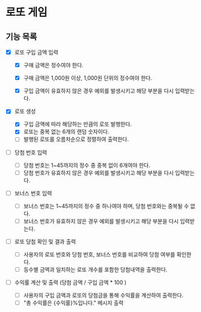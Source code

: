 # 로또 게임

## 기능 목록

- [x] 로또 구입 금액 입력

  - [x] 구매 금액은 정수여야 한다.

  - [x] 구매 금액은 1,000원 이상, 1,000원 단위의 정수여야 한다.

  - [x] 구입 금액이 유효하지 않은 경우 예외를 발생시키고 해당 부분을 다시 입력받는다.

- [x] 로또 생성

  - [x] 구입 금액에 따라 해당하는 만큼의 로또 발행한다.
  - [x] 로또는 중복 없는 6개의 랜덤 숫자이다.
  - [ ] 발행된 로또를 오름차순으로 정렬하여 출력한다.

- [ ] 당첨 번호 입력

  - [ ] 당첨 번호는 1~45까지의 정수 중 중복 없이 6개여야 한다.
  - [ ] 당첨 번호가 유효하지 않은 경우 예외를 발생시키고 해당 부분을 다시 입력받는다.

- [ ] 보너스 번호 입력

  - [ ] 보너스 번호는 1~45까지의 정수 중 하나여야 하며, 당첨 번호와는 중복될 수 없다.
  - [ ] 보너스 번호가 유효하지 않은 경우 예외를 발생시키고 해당 부분을 다시 입력받는다.

- [ ] 로또 당첨 확인 및 결과 출력

  - [ ] 사용자의 로또 번호와 당첨 번호, 보너스 번호를 비교하여 당첨 여부를 확인한다.
  - [ ] 등수별 금액과 일치하는 로또 개수를 포함한 당첨내역을 출력한다.

- [ ] 수익률 계산 및 출력 (당첨 금액 / 구입 금액 \* 100 )

  - [ ] 사용자의 구입 금액과 로또의 당첨금을 통해 수익률을 계산하여 출력한다.
  - [ ] "총 수익률은 {수익률}%입니다." 메시지 출력
